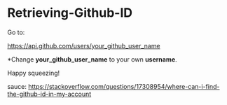 # Retrieving-Github-ID

Go to:

https://api.github.com/users/your_github_user_name

*Change **your_github_user_name** to your own **username**.

Happy squeezing!

sauce: https://stackoverflow.com/questions/17308954/where-can-i-find-the-github-id-in-my-account
